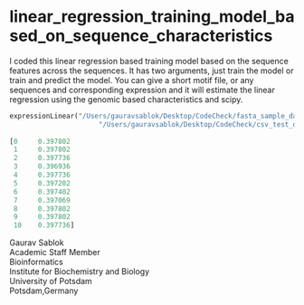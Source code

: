 # linear_regression_training_model_based_on_sequence_characteristics
I coded this linear regression based training model based on the sequence features across the sequences. It has two arguments, just train the model or train and predict the model. You can give a short motif file, or any sequences and corresponding expression and it will estimate the linear regression using the genomic based characteristics and scipy.

```python 
expressionLinear("/Users/gauravsablok/Desktop/CodeCheck/fasta_sample_datasets/sample1.fasta", 
                      "/Users/gauravsablok/Desktop/CodeCheck/csv_test_datasets/test_coverage.csv", 
                                                                               arg_type="train_model")
[0     0.397802
 1     0.397802
 2     0.397736
 3     0.396936
 4     0.397736
 5     0.397202
 6     0.397402
 7     0.397069
 8     0.397802
 9     0.397802
 10    0.397736]
 ````                                                                               
Gaurav Sablok \
Academic Staff Member \
Bioinformatics \
Institute for Biochemistry and Biology \
University of Potsdam \
Potsdam,Germany
